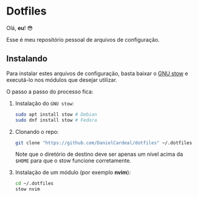# Dotfiles

Olá, **eu**! 😳

Esse é meu repositório pessoal de arquivos de configuração.

## Instalando

Para instalar estes arquivos de configuração, basta baixar o [GNU
stow](https://www.gnu.org/software/stow/) e executá-lo nos módulos que desejar
utilizar.

O passo a passo do processo fica:

1.  Instalação do `GNU stow`:

    ```bash 
    sudo apt install stow # Debian
    sudo dnf install stow # Fedora
    ```

2.  Clonando o repo:

    ```bash
    git clone "https://github.com/DanielCardeal/dotfiles" ~/.dotfiles
    ```

    Note que o diretório de destino deve ser apenas um nível acima da `$HOME`
    para que o stow funcione corretamente.

3.  Instalação de um módulo (por exemplo **nvim**):

    ```bash
    cd ~/.dotfiles
    stow nvim
    ```
